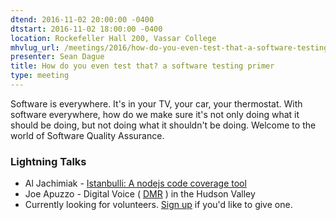 ```yaml
---
dtend: 2016-11-02 20:00:00 -0400
dtstart: 2016-11-02 18:00:00 -0400
location: Rockefeller Hall 200, Vassar College
mhvlug_url: /meetings/2016/how-do-you-even-test-that-a-software-testing-primer
presenter: Sean Dague
title: How do you even test that? a software testing primer
type: meeting
---
```



Software is everywhere. It's in your TV, your car, your thermostat. With software everywhere, how do we make sure it's not only doing what it should be doing, but not doing what it shouldn't be doing. Welcome to the world of Software Quality Assurance.

### Lightning Talks
- Al Jachimiak - [Istanbulli: A nodejs code coverage tool](https://www.npmjs.com/package/istanbulli)
- Joe Apuzzo - Digital Voice ( [DMR](https://www.google.com/url?sa=t&amp;rct=j&amp;q=&amp;esrc=s&amp;source=web&amp;cd=4&amp;cad=rja&amp;uact=8&amp;ved=0ahUKEwjZ0f3Sm4jQAhXKfCYKHaPZAmcQFggsMAM&amp;url=http%3A%2F%2Fwww.trbo.org%2Fdocs%2FAmateur_Radio_Guide_to_DMR.pdf&amp;usg=AFQjCNGnlD1R618KoD6HCFdKVHKt1KOKrQ&amp;sig2=wMDB1lA-P83GmDcRnwFUig) ) in the Hudson Valley
- Currently looking for volunteers. [Sign up](http://mhvlug.org/contact/Lightning-Talk) if you'd like to give one.
